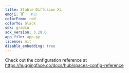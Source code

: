 ```yaml
---
title: Stable Diffusion XL
emoji: 🏋️	#👕🌟
colorFrom: red
colorTo: black
sdk: gradio
sdk_version: 3.20.0
app_file: app.py
license: mit
disable_embedding: true
---
```


Check out the configuration reference at https://huggingface.co/docs/hub/spaces-config-reference
